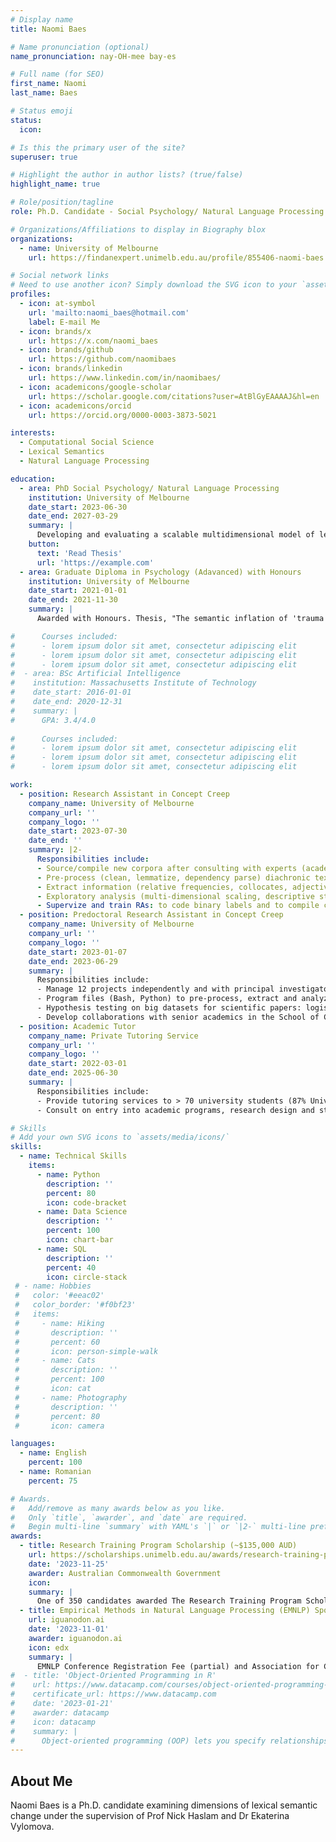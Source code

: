 ```yaml
---
# Display name
title: Naomi Baes

# Name pronunciation (optional)
name_pronunciation: nay-OH-mee bay-es

# Full name (for SEO)
first_name: Naomi
last_name: Baes

# Status emoji
status:
  icon: 

# Is this the primary user of the site?
superuser: true

# Highlight the author in author lists? (true/false)
highlight_name: true

# Role/position/tagline
role: Ph.D. Candidate - Social Psychology/ Natural Language Processing

# Organizations/Affiliations to display in Biography blox
organizations:
  - name: University of Melbourne
    url: https://findanexpert.unimelb.edu.au/profile/855406-naomi-baes

# Social network links
# Need to use another icon? Simply download the SVG icon to your `assets/media/icons/` folder.
profiles:
  - icon: at-symbol
    url: 'mailto:naomi_baes@hotmail.com'
    label: E-mail Me
  - icon: brands/x
    url: https://x.com/naomi_baes
  - icon: brands/github
    url: https://github.com/naomibaes
  - icon: brands/linkedin
    url: https://www.linkedin.com/in/naomibaes/
  - icon: academicons/google-scholar
    url: https://scholar.google.com/citations?user=AtBlGyEAAAAJ&hl=en
  - icon: academicons/orcid
    url: https://orcid.org/0000-0003-3873-5021

interests:
  - Computational Social Science
  - Lexical Semantics
  - Natural Language Processing

education:
  - area: PhD Social Psychology/ Natural Language Processing
    institution: University of Melbourne
    date_start: 2023-06-30
    date_end: 2027-03-29
    summary: |
      Developing and evaluating a scalable multidimensional model of lexical semantic change: SIBling. Supervised by [Prof Nick Haslam](https://findanexpert.unimelb.edu.au/profile/6837-nicholas-haslam). Presented PhD papers at ACL-related conferences with the contributions being published in xx journals.
    button:
      text: 'Read Thesis'
      url: 'https://example.com'
  - area: Graduate Diploma in Psychology (Adavanced) with Honours
    institution: University of Melbourne
    date_start: 2021-01-01
    date_end: 2021-11-30
    summary: |
      Awarded with Honours. Thesis, "The semantic inflation of 'trauma' in psychology",  resulted in publication: https://sciendo.com/article/10.58734/plc-2023-0002

#      Courses included:
#      - lorem ipsum dolor sit amet, consectetur adipiscing elit
#      - lorem ipsum dolor sit amet, consectetur adipiscing elit
#      - lorem ipsum dolor sit amet, consectetur adipiscing elit
#  - area: BSc Artificial Intelligence
#    institution: Massachusetts Institute of Technology
#    date_start: 2016-01-01
#    date_end: 2020-12-31
#    summary: |
#      GPA: 3.4/4.0
      
#      Courses included:
#      - lorem ipsum dolor sit amet, consectetur adipiscing elit
#      - lorem ipsum dolor sit amet, consectetur adipiscing elit
#      - lorem ipsum dolor sit amet, consectetur adipiscing elit

work:
  - position: Research Assistant in Concept Creep
    company_name: University of Melbourne
    company_url: ''
    company_logo: ''
    date_start: 2023-07-30
    date_end: ''
    summary: |2-
      Responsibilities include:
      - Source/compile new corpora after consulting with experts (academies, New York Times, PubMed)
      - Pre-process (clean, lemmatize, dependency parse) diachronic text corpora for further analysis and language modelling
      - Extract information (relative frequencies, collocates, adjective modifiers, counts) from corpora with dynamic programming
      - Exploratory analysis (multi-dimensional scaling, descriptive statistics) and hypothesis testing (logistic regression analysis)
      - Supervize and train RAs: to code binary labels and to compile corpus data (scrape PubMed databases, NYT articles
  - position: Predoctoral Research Assistant in Concept Creep
    company_name: University of Melbourne
    company_url: ''
    company_logo: ''
    date_start: 2023-01-07
    date_end: 2023-06-29
    summary: |
      Responsibilities include:
      - Manage 12 projects independently and with principal investigator (4 to completion; progressed 4; developed 4)
      - Program files (Bash, Python) to pre-process, extract and analyze/model corpus data
      - Hypothesis testing on big datasets for scientific papers: logistic regression, t-tests, analysis of variance
      - Develop collaborations with senior academics in the School of Computing and Information Systems, Faculty of Engineering and Information Systems
  - position: Academic Tutor
    company_name: Private Tutoring Service
    company_url: ''
    company_logo: ''
    date_start: 2022-03-01
    date_end: 2025-06-30
    summary: |
      Responsibilities include:
      - Provide tutoring services to > 70 university students (87% University of Melbourne) across 28 psychology subjects (higher education AQF levels 7-9) in confidential setting, securing positive review
      - Consult on entry into academic programs, research design and statistical analysis, time management and proofread/provided feedback on assessments (1,500 word lab reports; up to 10,000 word theses

# Skills
# Add your own SVG icons to `assets/media/icons/`
skills:
  - name: Technical Skills
    items:
      - name: Python
        description: ''
        percent: 80
        icon: code-bracket
      - name: Data Science
        description: ''
        percent: 100
        icon: chart-bar
      - name: SQL
        description: ''
        percent: 40
        icon: circle-stack
 # - name: Hobbies
 #   color: '#eeac02'
 #   color_border: '#f0bf23'
 #   items:
 #     - name: Hiking
 #       description: ''
 #       percent: 60
 #       icon: person-simple-walk
 #     - name: Cats
 #       description: ''
 #       percent: 100
 #       icon: cat
 #     - name: Photography
 #       description: ''
 #       percent: 80
 #       icon: camera

languages:
  - name: English
    percent: 100
  - name: Romanian
    percent: 75

# Awards.
#   Add/remove as many awards below as you like.
#   Only `title`, `awarder`, and `date` are required.
#   Begin multi-line `summary` with YAML's `|` or `|2-` multi-line prefix and indent 2 spaces below.
awards:
  - title: Research Training Program Scholarship (~$135,000 AUD)
    url: https://scholarships.unimelb.edu.au/awards/research-training-program-scholarship
    date: '2023-11-25'
    awarder: Australian Commonwealth Government
    icon: 
    summary: |
      One of 350 candidates awarded The Research Training Program Scholarship, supported by the Australian Commonwealth Government and the University of Melbourne offered to high-achieving domestic and international research students, to support an up to 3.5-year full-time doctoral degree (full fee offset and living allowance).
  - title: Empirical Methods in Natural Language Processing (EMNLP) Sponsorship ($200 USD)
    url: iguanodon.ai
    date: '2023-11-01'
    awarder: iguanodon.ai
    icon: edx
    summary: |
      EMNLP Conference Registration Fee (partial) and Association for Computational Linguistics Membership Fe
#  - title: 'Object-Oriented Programming in R'
#    url: https://www.datacamp.com/courses/object-oriented-programming-with-s3-and-r6-in-r
#    certificate_url: https://www.datacamp.com
#    date: '2023-01-21'
#    awarder: datacamp
#    icon: datacamp
#    summary: |
#      Object-oriented programming (OOP) lets you specify relationships between functions and the objects that they can act on, helping you manage complexity in your code. This is an intermediate level course, providing an introduction to OOP, using the S3 and R6 systems. S3 is a great day-to-day R programming tool that simplifies some of the functions that you write. R6 is especially useful for industry-specific analyses, working with web APIs, and building GUIs.
---
```


## About Me

Naomi Baes is a Ph.D. candidate examining dimensions of lexical semantic change under the supervision of Prof Nick Haslam and Dr Ekaterina Vylomova. 
